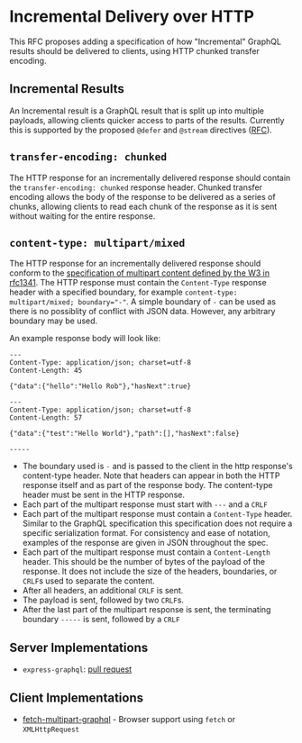 # Incremental Delivery over HTTP

This RFC proposes adding a specification of how "Incremental" GraphQL results should be delivered to clients, using HTTP chunked transfer encoding.

## Incremental Results

An Incremental result is a GraphQL result that is split up into multiple payloads, allowing clients quicker access to parts of the results. Currently this is supported by the proposed `@defer` and `@stream` directives ([RFC](https://github.com/graphql/graphql-spec/blob/master/rfcs/DeferStream.md)).

## `transfer-encoding: chunked`

The HTTP response for an incrementally delivered response should contain the `transfer-encoding: chunked` response header. Chunked transfer encoding allows the body of the response to be delivered as a series of chunks, allowing clients to read each chunk of the response as it is sent without waiting for the entire response.

## `content-type: multipart/mixed`

The HTTP response for an incrementally delivered response should conform to the [specification of multipart content defined by the W3 in rfc1341](https://www.w3.org/Protocols/rfc1341/7_2_Multipart.html). The HTTP response must contain the `Content-Type` response header with a specified boundary, for example `content-type: multipart/mixed; boundary="-"`. A simple boundary of `-` can be used as there is no possiblity of conflict with JSON data. However, any arbitrary boundary may be used.

An example response body will look like:

```
---
Content-Type: application/json; charset=utf-8
Content-Length: 45

{"data":{"hello":"Hello Rob"},"hasNext":true}

---
Content-Type: application/json; charset=utf-8
Content-Length: 57

{"data":{"test":"Hello World"},"path":[],"hasNext":false}

-----
```
* The boundary used is `-` and is passed to the client in the http response's content-type header. Note that headers can appear in both the HTTP response itself and as part of the response body. The content-type header must be sent in the HTTP response.
* Each part of the multipart response must start with `---` and a `CRLF`
* Each part of the multipart response must contain a `Content-Type` header. Similar to the GraphQL specification this specification does not require a specific serialization format. For consistency and ease of notation, examples of the response are given in JSON throughout the spec.
* Each part of the multipart response must contain a `Content-Length` header. This should be the number of bytes of the payload of the response. It does not include the size of the headers, boundaries, or `CRLF`s used to separate the content.
* After all headers, an additional `CRLF` is sent.
* The payload is sent, followed by two `CRLF`s.
* After the last part of the multipart response is sent, the terminating boundary `-----` is sent, followed by a `CRLF`

## Server Implementations
* `express-graphql`: [pull request](https://github.com/graphql/express-graphql/pull/583)

## Client Implementations
* [fetch-multipart-graphql](https://github.com/relay-tools/fetch-multipart-graphql) - Browser support using `fetch` or `XMLHttpRequest`


